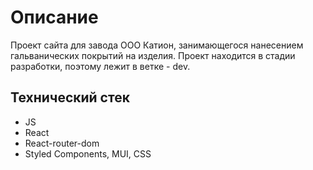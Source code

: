 # Описание

Проект сайта для завода ООО Катион, занимающегося нанесением гальванических покрытий на изделия. Проект находится в стадии разработки, поэтому лежит в ветке - dev.

## Технический стек

- JS
- React
- React-router-dom
- Styled Components, MUI, CSS
